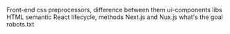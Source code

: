 Front-end
css preprocessors, difference between them
ui-components libs
HTML semantic
React lifecycle, methods
Next.js and Nux.js what's the goal
robots.txt